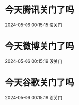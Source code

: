# 今天腾讯关门了吗

2024-05-06 00:15:15 没关门

# 今天微博关门了吗

2024-05-06 00:15:19 没关门

# 今天谷歌关门了吗

2024-05-06 00:15:19 没关门

